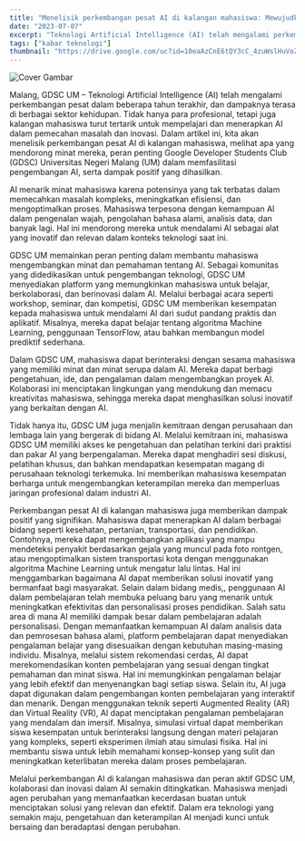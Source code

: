 ```yaml
---
title: "Menelisik perkembangan pesat AI di kalangan mahasiswa: Mewujudkan Inovasi dan Kolaborasi"
date: "2023-07-07"
excerpt: "Teknologi Artificial Intelligence (AI) telah mengalami perkembangan pesat dalam beberapa tahun terakhir, dan dampaknya terasa di berbagai sektor kehidupan."
tags: ["kabar teknologi"]
thumbnail: "https://drive.google.com/uc?id=10eaAzCnE6tQY3cC_4zuWslHuVoZCtoXs"
---
```


![Cover Gambar](https://drive.google.com/uc?id=1dacmn0OIV0ShtvtCHabVBwhMOEYLkWIx)

Malang, GDSC UM – Teknologi Artificial Intelligence (AI) telah mengalami perkembangan pesat dalam beberapa tahun terakhir, dan dampaknya terasa di berbagai sektor kehidupan. Tidak hanya para profesional, tetapi juga kalangan mahasiswa turut tertarik untuk mempelajari dan menerapkan AI dalam pemecahan masalah dan inovasi. Dalam artikel ini, kita akan menelisik perkembangan pesat AI di kalangan mahasiswa, melihat apa yang mendorong minat mereka, peran penting Google Developer Students Club (GDSC) Universitas Negeri Malang (UM) dalam memfasilitasi pengembangan AI, serta dampak positif yang dihasilkan.

AI menarik minat mahasiswa karena potensinya yang tak terbatas dalam memecahkan masalah kompleks, meningkatkan efisiensi, dan mengoptimalkan proses. Mahasiswa terpesona dengan kemampuan AI dalam pengenalan wajah, pengolahan bahasa alami, analisis data, dan banyak lagi. Hal ini mendorong mereka untuk mendalami AI sebagai alat yang inovatif dan relevan dalam konteks teknologi saat ini.

GDSC UM memainkan peran penting dalam membantu mahasiswa mengembangkan minat dan pemahaman tentang AI. Sebagai komunitas yang didedikasikan untuk pengembangan teknologi, GDSC UM menyediakan platform yang memungkinkan mahasiswa untuk belajar, berkolaborasi, dan berinovasi dalam AI. Melalui berbagai acara seperti workshop, seminar, dan kompetisi, GDSC UM memberikan kesempatan kepada mahasiswa untuk mendalami AI dari sudut pandang praktis dan aplikatif. Misalnya, mereka dapat belajar tentang algoritma Machine Learning, penggunaan TensorFlow, atau bahkan membangun model prediktif sederhana.

Dalam GDSC UM, mahasiswa dapat berinteraksi dengan sesama mahasiswa yang memiliki minat dan minat serupa dalam AI. Mereka dapat berbagi pengetahuan, ide, dan pengalaman dalam mengembangkan proyek AI. Kolaborasi ini menciptakan lingkungan yang mendukung dan memacu kreativitas mahasiswa, sehingga mereka dapat menghasilkan solusi inovatif yang berkaitan dengan AI.

Tidak hanya itu, GDSC UM juga menjalin kemitraan dengan perusahaan dan lembaga lain yang bergerak di bidang AI. Melalui kemitraan ini, mahasiswa GDSC UM memiliki akses ke pengetahuan dan pelatihan terkini dari praktisi dan pakar AI yang berpengalaman. Mereka dapat menghadiri sesi diskusi, pelatihan khusus, dan bahkan mendapatkan kesempatan magang di perusahaan teknologi terkemuka. Ini memberikan mahasiswa kesempatan berharga untuk mengembangkan keterampilan mereka dan memperluas jaringan profesional dalam industri AI.

Perkembangan pesat AI di kalangan mahasiswa juga memberikan dampak positif yang signifikan. Mahasiswa dapat menerapkan AI dalam berbagai bidang seperti kesehatan, pertanian, transportasi, dan pendidikan. Contohnya, mereka dapat mengembangkan aplikasi yang mampu mendeteksi penyakit berdasarkan gejala yang muncul pada foto rontgen, atau mengoptimalkan sistem transportasi kota dengan menggunakan algoritma Machine Learning untuk mengatur lalu lintas. Hal ini menggambarkan bagaimana AI dapat memberikan solusi inovatif yang bermanfaat bagi masyarakat.
Selain dalam bidang medis,, penggunaan AI dalam pembelajaran telah membuka peluang baru yang menarik untuk meningkatkan efektivitas dan personalisasi proses pendidikan. Salah satu area di mana AI memiliki dampak besar dalam pembelajaran adalah personalisasi. Dengan memanfaatkan kemampuan AI dalam analisis data dan pemrosesan bahasa alami, platform pembelajaran dapat menyediakan pengalaman belajar yang disesuaikan dengan kebutuhan masing-masing individu. Misalnya, melalui sistem rekomendasi cerdas, AI dapat merekomendasikan konten pembelajaran yang sesuai dengan tingkat pemahaman dan minat siswa. Hal ini memungkinkan pengalaman belajar yang lebih efektif dan menyenangkan bagi setiap siswa.
Selain itu, AI juga dapat digunakan dalam pengembangan konten pembelajaran yang interaktif dan menarik. Dengan menggunakan teknik seperti Augmented Reality (AR) dan Virtual Reality (VR), AI dapat menciptakan pengalaman pembelajaran yang mendalam dan imersif. Misalnya, simulasi virtual dapat memberikan siswa kesempatan untuk berinteraksi langsung dengan materi pelajaran yang kompleks, seperti eksperimen ilmiah atau simulasi fisika. Hal ini membantu siswa untuk lebih memahami konsep-konsep yang sulit dan meningkatkan keterlibatan mereka dalam proses pembelajaran.

Melalui perkembangan AI di kalangan mahasiswa dan peran aktif GDSC UM, kolaborasi dan inovasi dalam AI semakin ditingkatkan. Mahasiswa menjadi agen perubahan yang memanfaatkan kecerdasan buatan untuk menciptakan solusi yang relevan dan efektif. Dalam era teknologi yang semakin maju, pengetahuan dan keterampilan AI menjadi kunci untuk bersaing dan beradaptasi dengan perubahan.
